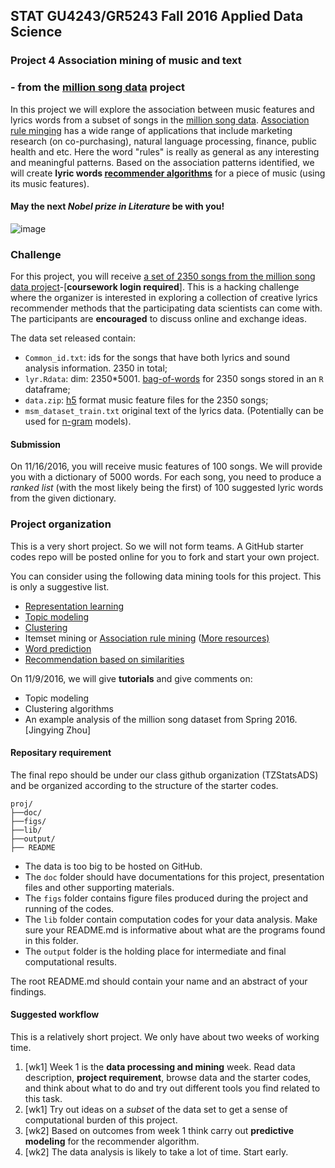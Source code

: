 ## STAT GU4243/GR5243 Fall 2016 Applied Data Science
### Project 4 Association mining of music and text

### - from the [million song data](http://labrosa.ee.columbia.edu/millionsong/) project

In this project we will explore the association between music features and lyrics words from a subset of songs in the [million song data](http://labrosa.ee.columbia.edu/millionsong/). [Association rule minging](https://en.wikipedia.org/wiki/Association_rule_learning) has a wide range of applications that include marketing research (on co-purchasing), natural language processing, finance, public health and etc. Here the word "rules" is really as general as any interesting and meaningful patterns. Based on the association patterns identified, we will create **lyric words [recommender algorithms](http://blog.yhat.com/posts/recommender-system-in-r.html)** for a piece of music (using its music features).

#### May the next *Nobel prize in Literature* be with you!
![image](https://static01.nyt.com/images/2010/12/10/arts/times/times-blog480.jpg)

### Challenge 
For this project, you will receive [a set of 2350 songs from the million song data project](https://courseworks2.columbia.edu/courses/11849/files/folder/Project_Files?preview=763391)-[**coursework login required**]. This is a hacking challenge where the organizer is interested in exploring a collection of creative lyrics recommender methods that the participating data scientists can come with. The participants are **encouraged** to discuss online and exchange ideas. 

The data set released contain:

+ `Common_id.txt`: ids for the songs that have both lyrics and sound analysis information. 2350 in total;
+ `lyr.Rdata`: dim: 2350*5001. [bag-of-words](https://en.wikipedia.org/wiki/Bag-of-words_model) for 2350 songs stored in an `R` dataframe;
+ `data.zip`: [h5](https://en.wikipedia.org/wiki/Hierarchical_Data_Format) format music feature files for the 2350 songs;
+ `msm_dataset_train.txt` original text of the lyrics data. (Potentially can be used for [n-gram](https://en.wikipedia.org/wiki/N-gram) models).

#### Submission
On 11/16/2016, you will receive music features of 100 songs. We will provide you with a dictionary of 5000 words. For each song, you need to produce a *ranked list* (with the most likely being the first) of 100 suggested lyric words from the given dictionary. 

### Project organization

This is a very short project. So we will not form teams. A GitHub starter codes repo will be posted online for you to fork and start your own project. 

You can consider using the following data mining tools for this project. This is only a suggestive list. 

+ [Representation learning](https://www.r-bloggers.com/a-little-h2o-deeplearning-experiment-on-the-mnist-data-set/)
+ [Topic modeling](https://cran.r-project.org/web/packages/topicmodels/vignettes/topicmodels.pdf)
+ [Clustering](http://www.statmethods.net/advstats/cluster.html)
+ Itemset mining or [Association rule mining](https://cran.r-project.org/web/packages/arules/vignettes/arules.pdf) ([More resources)](https://www.r-bloggers.com/examples-and-resources-on-association-rule-mining-with-r/)
+ [Word prediction](http://rstudio-pubs-static.s3.amazonaws.com/151199_c31c3aa978614a889f938f993065450b.html)
+ [Recommendation based on similarities](http://www.cs.umd.edu/~samir/498/Amazon-Recommendations.pdf)

On 11/9/2016, we will give **tutorials** and give comments on:

- Topic modeling
- Clustering algorithms
- An example analysis of the million song dataset from Spring 2016. [Jingying Zhou]

#### Repositary requirement

The final repo should be under our class github organization (TZStatsADS) and be organized according to the structure of the starter codes. 

```
proj/
├──doc/
├──figs/
├──lib/
├──output/
├── README
```
- The data is too big to be hosted on GitHub.
- The `doc` folder should have documentations for this project, presentation files and other supporting materials. 
- The `figs` folder contains figure files produced during the project and running of the codes. 
- The `lib` folder contain computation codes for your data analysis. Make sure your README.md is informative about what are the programs found in this folder. 
- The `output` folder is the holding place for intermediate and final computational results.

The root README.md should contain your name and an abstract of your findings. 

#### Suggested workflow
This is a relatively short project. We only have about two weeks of working time. 

1. [wk1] Week 1 is the **data processing and mining** week. Read data description, **project requirement**, browse data and the starter codes, and think about what to do and try out different tools you find related to this task.
2. [wk1] Try out ideas on a *subset* of the data set to get a sense of computational burden of this project. 
4. [wk2] Based on outcomes from week 1 think carry out **predictive modeling** for the recommender algorithm.
5. [wk2] The data analysis is likely to take a lot of time. Start early. 